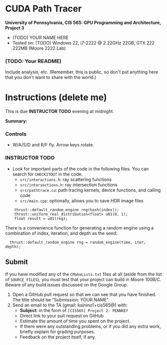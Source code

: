 CUDA Path Tracer
================

**University of Pennsylvania, CIS 565: GPU Programming and Architecture, Project 3**

* (TODO) YOUR NAME HERE
* Tested on: (TODO) Windows 22, i7-2222 @ 2.22GHz 22GB, GTX 222 222MB (Moore 2222 Lab)

### (TODO: Your README)

Include analysis, etc. (Remember, this is public, so don't put
anything here that you don't want to share with the world.)

Instructions (delete me)
========================

This is due **INSTRUCTOR TODO** evening at midnight.

**Summary:**


### Controls

* W/A/S/D and R/F fly. Arrow keys rotate.

### INSTRUCTOR TODO

* Look for important parts of the code in the following files. You can search
  for `CHECKITOUT` in the code.
  * `src/interactions.h`: ray scattering functions
  * `src/intersections.h`: ray intersection functions
  * `src/pathtrace.cu`: path tracing kernels, device functions, and calling code
  * `src/main.cpp`: optionally, allows you to save HDR image files

```
    thrust::default_random_engine rng(hash(index));
    thrust::uniform_real_distribution<float> u01(0, 1);
    float result = u01(rng);
```

There is a convenience function for generating a random engine using a
combination of index, iteration, and depth as the seed:

```
  thrust::default_random_engine rng = random_engine(time, iter, depth);
```
   

## Submit

If you have modified any of the `CMakeLists.txt` files at all (aside from the
list of `SOURCE_FILES`), you must test that your project can build in Moore
100B/C. Beware of any build issues discussed on the Google Group.

1. Open a GitHub pull request so that we can see that you have finished.
   The title should be "Submission: YOUR NAME".
2. Send an email to the TA (gmail: kainino1+cis565@) with:
   * **Subject**: in the form of `[CIS565] Project 2: PENNKEY`
   * Direct link to your pull request on GitHub
   * Estimate the amount of time you spent on the project.
   * If there were any outstanding problems, or if you did any extra work,
     briefly explain for grading purposes.
   * Feedback on the project itself, if any.
